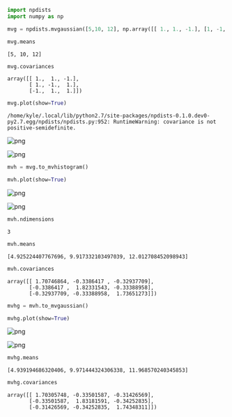 ```python
import npdists
import numpy as np
```


```python
mvg = npdists.mvgaussian([5,10, 12], np.array([[ 1., 1., -1.], [1, -1, 1], [-1., 1.,  1.]]))
```


```python
mvg.means
```




    [5, 10, 12]




```python
mvg.covariances
```




    array([[ 1.,  1., -1.],
           [ 1., -1.,  1.],
           [-1.,  1.,  1.]])




```python
mvg.plot(show=True)
```

    /home/kyle/.local/lib/python2.7/site-packages/npdists-0.1.0.dev0-py2.7.egg/npdists/npdists.py:952: RuntimeWarning: covariance is not positive-semidefinite.





![png](multivariate_files/multivariate_4_1.png)




![png](multivariate_files/multivariate_4_2.png)



```python
mvh = mvg.to_mvhistogram()
```


```python
mvh.plot(show=True)
```




![png](multivariate_files/multivariate_6_0.png)




![png](multivariate_files/multivariate_6_1.png)



```python
mvh.ndimensions
```




    3




```python
mvh.means
```




    [4.925224407767696, 9.917332103497039, 12.012708452098943]




```python
mvh.covariances
```




    array([[ 1.70746864, -0.3386417 , -0.32937709],
           [-0.3386417 ,  1.82331543, -0.33388958],
           [-0.32937709, -0.33388958,  1.73651273]])




```python
mvhg = mvh.to_mvgaussian()
```


```python
mvhg.plot(show=True)
```




![png](multivariate_files/multivariate_11_0.png)




![png](multivariate_files/multivariate_11_1.png)



```python
mvhg.means
```




    [4.939194686320406, 9.971444324306338, 11.968570240345853]




```python
mvhg.covariances
```




    array([[ 1.70305748, -0.33501587, -0.31426569],
           [-0.33501587,  1.83181591, -0.34252835],
           [-0.31426569, -0.34252835,  1.74348311]])




```python

```
